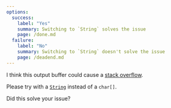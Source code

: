```yaml
---
options:
  success:
    label: "Yes"
    summary: Switching to `String` solves the issue
    page: /done.md
  failure:
    label: "No"
    summary: Switching to `String` doesn't solve the issue
    page: /deadend.md
---
```


I think this output buffer could cause a [stack overflow](https://en.wikipedia.org/wiki/Stack_buffer_overflow).

Please try with a [`String`](https://www.arduino.cc/reference/en/language/variables/data-types/stringobject/) instead of a `char[]`.

Did this solve your issue?
